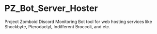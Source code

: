 # PZ_Bot_Server_Hoster
Project Zomboid Discord Monitoring Bot tool for web hosting services like Shockbyte, Pterodactyl, Indifferent Broccoli, and etc. 
